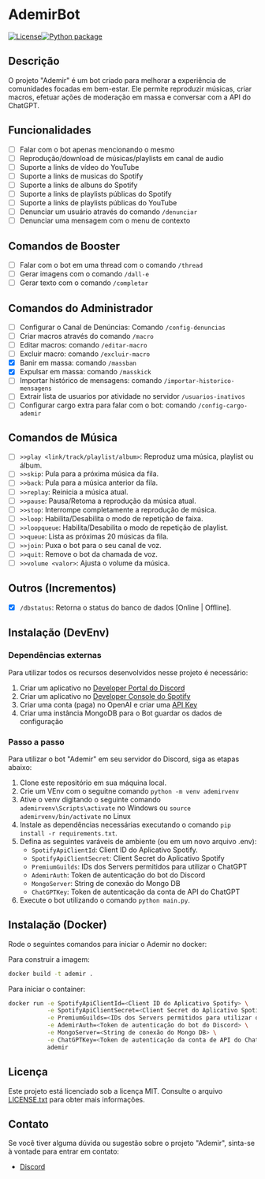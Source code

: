# AdemirBot

[![License](https://img.shields.io/badge/license-MIT-blue.svg)](https://opensource.org/licenses/MIT)[![Python package](https://github.com/welldtr/AdemirBotNext/actions/workflows/python-package.yml/badge.svg)](https://github.com/welldtr/AdemirBotNext/actions/workflows/python-package.yml)

## Descrição
O projeto "Ademir" é um bot criado para melhorar a experiência de comunidades focadas em bem-estar. Ele permite reproduzir músicas, criar macros, efetuar ações de moderação em massa e conversar com a API do ChatGPT.

## Funcionalidades
- [ ] Falar com o bot apenas mencionando o mesmo
- [ ] Reprodução/download de músicas/playlists em canal de audio
- [ ] Suporte a links de vídeo do YouTube
- [ ] Suporte a links de musicas do Spotify
- [ ] Suporte a links de albuns do Spotify
- [ ] Suporte a links de playlists públicas do Spotify
- [ ] Suporte a links de playlists públicas do YouTube
- [ ] Denunciar um usuário através do comando `/denunciar`
- [ ] Denunciar uma mensagem com o menu de contexto

## Comandos de Booster
- [ ] Falar com o bot em uma thread com o comando `/thread`
- [ ] Gerar imagens com o comando `/dall-e`
- [ ] Gerar texto com o comando `/completar`

## Comandos do Administrador
- [ ] Configurar o Canal de Denúncias: Comando `/config-denuncias`
- [ ] Criar macros através do comando `/macro`
- [ ] Editar macros: comando `/editar-macro`
- [ ] Excluir macro: comando `/excluir-macro`
- [x] Banir em massa: comando `/massban`
- [x] Expulsar em massa: comando `/masskick`
- [ ] Importar histórico de mensagens: comando `/importar-historico-mensagens`
- [ ] Extrair lista de usuarios por atividade no servidor `/usuarios-inativos`
- [ ] Configurar cargo extra para falar com o bot: comando `/config-cargo-ademir`

## Comandos de Música
- [ ] `>>play <link/track/playlist/album>`: Reproduz uma música, playlist ou álbum.
- [ ] `>>skip`: Pula para a próxima música da fila.
- [ ] `>>back`: Pula para a música anterior da fila.
- [ ] `>>replay`: Reinicia a música atual.
- [ ] `>>pause`: Pausa/Retoma a reprodução da música atual.
- [ ] `>>stop`: Interrompe completamente a reprodução de música.
- [ ] `>>loop`: Habilita/Desabilita o modo de repetição de faixa.
- [ ] `>>loopqueue`: Habilita/Desabilita o modo de repetição de playlist.
- [ ] `>>queue`: Lista as próximas 20 músicas da fila.
- [ ] `>>join`: Puxa o bot para o seu canal de voz.
- [ ] `>>quit`: Remove o bot da chamada de voz.
- [ ] `>>volume <valor>`: Ajusta o volume da música.

## Outros (Incrementos)
- [x] `/dbstatus`: Retorna o status do banco de dados [Online | Offline].


## Instalação (DevEnv)

### Dependências externas
Para utilizar todos os recursos desenvolvidos nesse projeto é necessário:
1. Criar um aplicativo no [Developer Portal do Discord](https://discord.com/developers/docs/getting-started)
2. Criar um aplicativo no [Developer Console do Spotify](https://developer.spotify.com/documentation/web-api/tutorials/getting-started)
3. Criar uma conta (paga) no OpenAI e criar uma [API Key](https://platform.openai.com/account/api-keys)
4. Criar uma instância MongoDB para o Bot guardar os dados de configuração

### Passo a passo
Para utilizar o bot "Ademir" em seu servidor do Discord, siga as etapas abaixo:
1. Clone este repositório em sua máquina local.
2. Crie um VEnv com o seguitne comando `python -m venv ademirvenv`
3. Ative o venv digitando o seguinte comando `ademirvenv\Scripts\activate` no Windows ou `source ademirvenv/bin/activate` no Linux
4. Instale as dependências necessárias executando o comando `pip install -r requirements.txt`.
5. Defina as seguintes varáveis de ambiente (ou em um novo arquivo .env):
   - `SpotifyApiClientId`: Client ID do Aplicativo Spotify.
   - `SpotifyApiClientSecret`: Client Secret do Aplicativo Spotify
   - `PremiumGuilds`: IDs dos Servers permitidos para utilizar o ChatGPT
   - `AdemirAuth`: Token de autenticação do bot do Discord
   - `MongoServer`: String de conexão do Mongo DB
   - `ChatGPTKey`: Token de autenticação da conta de API do ChatGPT
6. Execute o bot utilizando o comando `python main.py`.

## Instalação (Docker)
Rode o seguintes comandos para iniciar o Ademir no docker:

Para construir a imagem:
```sh
docker build -t ademir .
```

Para iniciar o container:
```sh
docker run -e SpotifyApiClientId=<Client ID do Aplicativo Spotify> \
           -e SpotifyApiClientSecret=<Client Secret do Aplicativo Spotify> \
           -e PremiumGuilds=<IDs dos Servers permitidos para utilizar o ChatGPT> \
           -e AdemirAuth=<Token de autenticação do bot do Discord> \
           -e MongoServer=<String de conexão do Mongo DB> \
           -e ChatGPTKey=<Token de autenticação da conta de API do ChatGPT> \
           ademir
```

## Licença
Este projeto está licenciado sob a licença MIT. Consulte o arquivo [LICENSE.txt](LICENSE.txt) para obter mais informações.

## Contato
Se você tiver alguma dúvida ou sugestão sobre o projeto "Ademir", sinta-se à vontade para entrar em contato:
- [Discord](https://discord.gg/invite/Q6fQrf5jWX)
